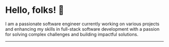 # Hello, folks! 👋

I am a passionate software engineer currently working on various projects and enhancing my skills in full-stack software development with a passion for solving complex challenges and building impactful solutions.

---
